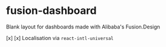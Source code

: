 # fusion-dashboard
Blank layout for dashboards made with Alibaba's Fusion.Design

[x]
[x] Localisation via `react-intl-universal`

